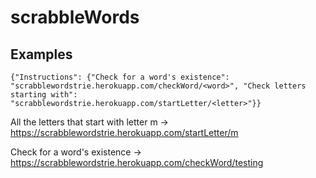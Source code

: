 # scrabbleWords

## Examples

`{"Instructions": {"Check for a word's existence": "scrabblewordstrie.herokuapp.com/checkWord/<word>", "Check letters starting with": "scrabblewordstrie.herokuapp.com/startLetter/<letter>"}}`

All the letters that start with letter m ->
https://scrabblewordstrie.herokuapp.com/startLetter/m 

Check for a word's existence ->
https://scrabblewordstrie.herokuapp.com/checkWord/testing

